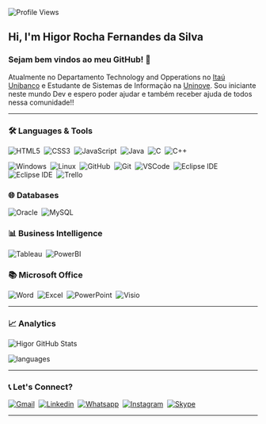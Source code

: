 ![Profile Views](http://estruyf-github.azurewebsites.net/api/VisitorHit?user=HigorRoc&repo=HigorRoc&countColorcountColor)

## Hi, I'm Higor Rocha Fernandes da Silva
 
### Sejam bem vindos ao meu GitHub! :wave:

Atualmente no Departamento Technology and Opperations no [Itaú Unibanco](https://www.itau.com.br/) e Estudante de Sistemas de Informação na [Uninove](https://www.uninove.br/).
Sou iniciante neste mundo Dev e espero poder ajudar e também receber ajuda de todos nessa comunidade!!

---

### 🛠 Languages & Tools 

![HTML5](https://img.shields.io/badge/-HTML5-E34F26?&logo=HTML5&logoColor=FFFFFF)&nbsp;
![CSS3](https://img.shields.io/badge/-CSS3-1572B6?&logo=CSS3&logoColor=FFFFFF)&nbsp;
![JavaScript](https://img.shields.io/badge/-JavaScript-F7DF1E?&logo=JavaScript&logoColor=FFFFFF)&nbsp;
![Java](https://img.shields.io/badge/-Java-007396?&logo=Java&logoColor=FFFFFF)&nbsp;
![C](https://img.shields.io/badge/-C-A8B9CC?&logo=C&logoColor=FFFFFF)&nbsp;
![C++](https://img.shields.io/badge/-C++-00599C?&logo=C++&logoColor=FFFFFF)&nbsp;

![Windows](https://img.shields.io/badge/-Windows-0078D6?&logo=Windows&logoColor=FFFFFF)&nbsp;
![Linux](https://img.shields.io/badge/-Linux-FCC624?&logo=Linux&logoColor=FFFFFF)&nbsp;
![GitHub](https://img.shields.io/badge/-GitHub-181717?&logo=GitHub&logoColor=FFFFFF)&nbsp;
![Git](https://img.shields.io/badge/-Git-F05032?&logo=git&logoColor=FFFFFF)&nbsp;
![VSCode](https://img.shields.io/badge/-VSCode-007ACC?&logo=Visual%20Studio%20Code&logoColor=FFFFFF)&nbsp; 
![Eclipse IDE](https://img.shields.io/badge/-NetBeans%20IDE-1B6AC6?&logo=Apache%20NetBeans%20IDE&logoColor=FFFFFF)&nbsp; 
![Eclipse IDE](https://img.shields.io/badge/-Eclipse%20IDE-2C2255?&logo=Eclipse%20IDE&logoColor=FFFFFF)&nbsp; 
![Trello](https://img.shields.io/badge/-Trello-0079BF?&logo=Trello&logoColor=FFFFFF)&nbsp; 


### 🌐 Databases
![Oracle](https://img.shields.io/badge/-Oracle-F80000?&logo=Oracle&logoColor=FFFFFF)&nbsp;
![MySQL](https://img.shields.io/badge/-MySQL-4479A1?&logo=MySQL&logoColor=FFFFFF)&nbsp;

### 📊 Business Intelligence
![Tableau](https://img.shields.io/badge/-Tableau-E97627?&logo=Tableau&logoColor=FFFFFF)&nbsp;
![PowerBI](https://img.shields.io/badge/-Power%20BI-F2C811?&logo=Power%20BI&logoColor=FFFFFF)&nbsp;

### 📚 Microsoft Office
![Word](https://img.shields.io/badge/-MS%20Word-2B579A?&logo=Microsoft%20Word&logoColor=FFFFFF)&nbsp;
![Excel](https://img.shields.io/badge/-MS%20Excel-217346?&logo=Microsoft%20Excel&logoColor=FFFFFF)&nbsp;
![PowerPoint](https://img.shields.io/badge/-MS%20PowerPoint-B7472A?&logo=Microsoft%20PowerPoint&logoColor=FFFFFF)&nbsp;
![Visio](https://img.shields.io/badge/-MS%20Visio-3955A3?&logo=Microsoft%20Visio&logoColor=FFFFFF)&nbsp;

---

### 📈  Analytics
![Higor GitHub Stats](https://github-readme-stats.vercel.app/api?username=HigorRoc&show_icons=true&theme=radical)

![languages](https://github-readme-stats.vercel.app/api/top-langs/?username=HigorRoc&hide=scss&layout=compact&theme=radical)

---

### :telephone_receiver: Let's Connect?
[![Gmail](https://img.shields.io/badge/-rochahigor05@gmail.com-EA4335?&logo=Gmail&logoColor=FFFFFF)](rochahigor05@gmail.com)&nbsp;
[![Linkedin](https://img.shields.io/badge/-Linkedln-0A66C2?&logo=Linkedin&logoColor=FFFFFF)](https://www.linkedin.com/in/higor-silva18/)&nbsp;
[![Whatsapp](https://img.shields.io/badge/-(11)943147729-25D366?&logo=WhatsApp&logoColor=FFFFFF)](https://api.whatsapp.com/send?1=pt_BR&phone=5511943147729)&nbsp;
[![Instagram](https://img.shields.io/badge/-@hiigorrocha_-E4405F?&logo=Instagram&logoColor=FFFFFF)](https://instagram.com/hiigorrocha_)&nbsp;
[![Skype](https://img.shields.io/badge/-Skype-00AFF0?&logo=Skype&logoColor=FFFFFF)](https://join.skype.com/invite/AbNH8o8fxoUj)&nbsp;

---
